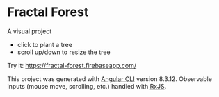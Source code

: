 # Fractal Forest

A visual project
- click to plant a tree
- scroll up/down to resize the tree

Try it: https://fractal-forest.firebaseapp.com/

This project was generated with [Angular CLI](https://github.com/angular/angular-cli) version 8.3.12.
Observable inputs (mouse move, scrolling, etc.) handled with [RxJS](https://rxjs-dev.firebaseapp.com/).
